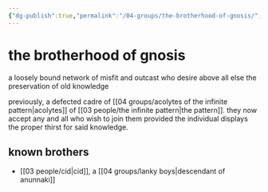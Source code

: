 ```yaml
---
{"dg-publish":true,"permalink":"/04-groups/the-brotherhood-of-gnosis/","created":"2024-10-25T11:59:50.077-05:00","updated":"2024-12-27T11:54:12.304-06:00"}
---
```


# the brotherhood of gnosis

a loosely bound network of misfit and outcast who desire above all else the preservation of old knowledge

previously, a defected cadre of [[04 groups/acolytes of the infinite pattern\|acolytes]] of [[03 people/the infinite pattern\|the pattern]]. they now accept any and all who wish to join them provided the individual displays the proper thirst for said knowledge.

## known brothers
- [[03 people/cid\|cid]], a [[04 groups/lanky boys\|descendant of anunnaki]]